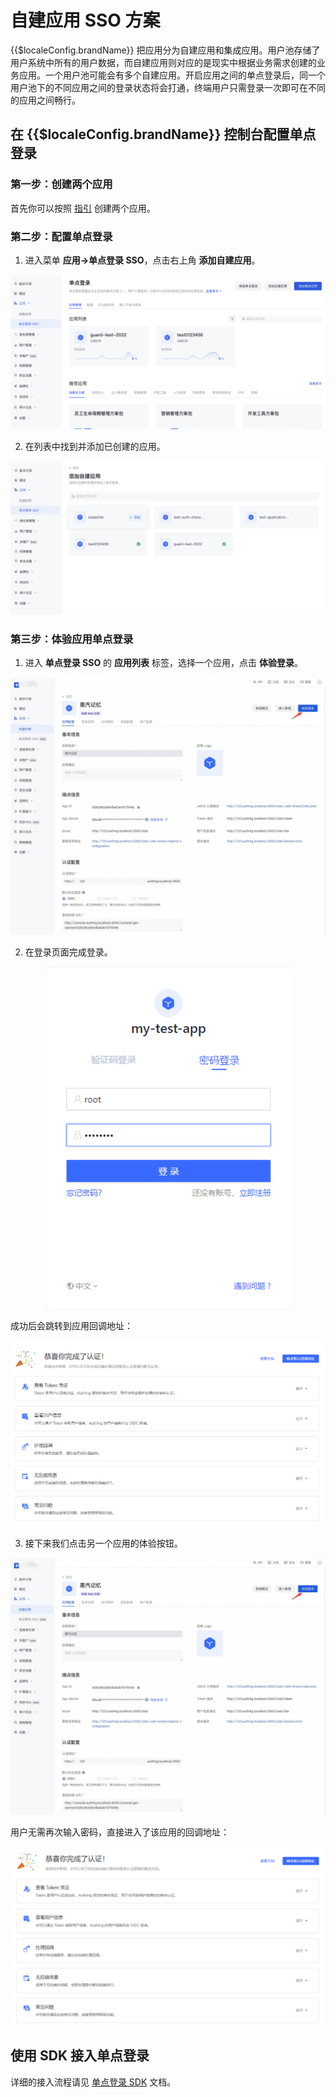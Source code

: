 # 自建应用 SSO 方案

<LastUpdated/>

{{$localeConfig.brandName}} 把应用分为自建应用和集成应用。用户池存储了用户系统中所有的用户数据，而自建应用则对应的是现实中根据业务需求创建的业务应用。一个用户池可能会有多个自建应用。开启应用之间的单点登录后，同一个用户池下的不同应用之间的登录状态将会打通，终端用户只需登录一次即可在不同的应用之间畅行。

## 在 {{$localeConfig.brandName}} 控制台配置单点登录

### 第一步：创建两个应用

首先你可以按照 [指引](/guides/app-new/create-app/create-app.md) 创建两个应用。

### 第二步：配置单点登录

1. 进入菜单 **应用->单点登录 SSO**，点击右上角 **添加自建应用**。

<!-- 分别进入这两个应用的配置页面，选择**登录控制**标签页，开启多域名单点登录开关。 -->

![](../images/01.png)

2. 在列表中找到并添加已创建的应用。

![](../images/02.png)

### 第三步：体验应用单点登录

1. 进入 **单点登录 SSO** 的 **应用列表** 标签，选择一个应用，点击 **体验登录**。

![](../images/03.png)

2. 在登录页面完成登录。

<img src="../images/sso04.png" height=550 style="display:block;margin: 0 auto;">

成功后会跳转到应用回调地址：

![](../images/sso05.png)

3. 接下来我们点击另一个应用的体验按钮。

![](../images/03.png)

用户无需再次输入密码，直接进入了该应用的回调地址：

![](../images/sso07.png)

## 使用 SDK 接入单点登录

详细的接入流程请见 [单点登录 SDK](/reference/sdk-for-sso-spa.md) 文档。

